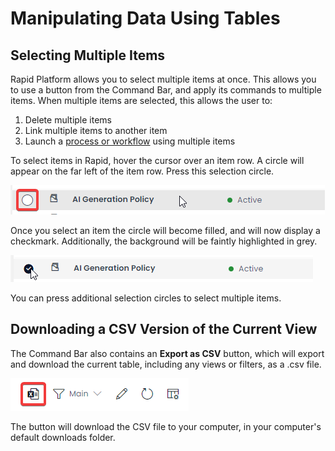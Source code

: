 # Manipulating Data Using Tables
## Selecting Multiple Items
Rapid Platform allows you to select multiple items at once. This allows you to use a button from the Command Bar, and apply its commands to multiple items. When multiple items are selected, this allows the user to: 
1. Delete multiple items
2. Link multiple items to another item
3. Launch a <a href="https://rapiddocs.z8.web.core.windows.net/docs/Rapid/User%20Manual/Workflow/workflow-introduction" target="_blank">process or workflow</a> using multiple items

To select items in Rapid, hover the cursor over an item row. A circle will appear on the far left of the item row. Press this selection circle. 

![A screenshot that depicts how a selection icon will appear when the user hovers their mouse over an item row. The screenshot is annotated with a red box that indicates the location of the selection circle.](<Data Table Finding Selection Circle.png>)

Once you select an item the circle will become filled, and will now display a checkmark. Additionally, the background will be faintly highlighted in grey.

![A screenshot that depicts how items appear that ](<Data Table Item Selected.png>)

You can press additional selection circles to select multiple items.

## Downloading a CSV Version of the Current View
The Command Bar also contains an **Export as CSV** button, which will export and download the current table, including any views or filters, as a .csv file.

![A screenshot that shows the location of the "Export As CSV" button in the Command Bar. The button is stylised as an Excel spreadsheet icon.](<Data Table Export CSV.png>)

The button will download the CSV file to your computer, in your computer's default downloads folder.
